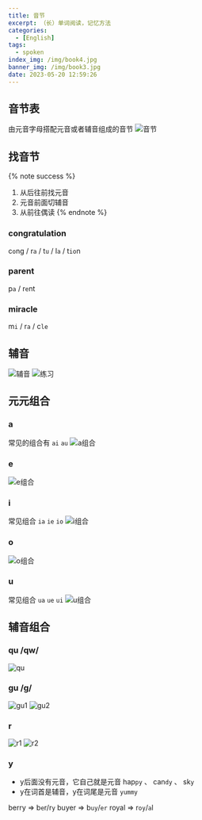 ```yaml
---
title: 音节
excerpt: （长）单词阅读，记忆方法
categories: 
  - [English]
tags: 
  - spoken
index_img: /img/book4.jpg
banner_img: /img/book3.jpg
date: 2023-05-20 12:59:26
---
```

## 音节表
由元音字母搭配元音或者辅音组成的音节
![音节](/img/english/syllable.jpg)

## 找音节
{% note success %}
1. 从后往前找元音
2. 元音前面切辅音
3. 从前往偶读
{% endnote %}

### congratulation
c`o`ng / r`a` / t`u` / l`a` / t`io`n

### parent
p`a` / r`e`nt

### miracle
m`i` / r`a` / c`le`

## 辅音
![辅音](/img/english/consonant.jpg)
![练习](/img/english/demo.jpg)

## 元元组合
### a
常见的组合有 `ai` `au`
![a组合](/img/english/a.jpg)

### e
![e组合](/img/english/e.jpg)

### i
常见组合 `ia` `ie` `io`
![i组合](/img/english/i.jpg)

### o
![o组合](/img/english/o.jpg)

### u
常见组合 `ua` `ue` `ui`
![u组合](/img/english/u.jpg)

## 辅音组合
### qu /qw/
![qu](/img/english/qu.jpg)

### gu /g/
![gu1](/img/english/gu1.jpg)
![gu2](/img/english/gu2.jpg)

### r
![r1](/img/english/r1.jpg)
![r2](/img/english/r2.jpg)

### y
- y后面没有元音，它自己就是元音 hap`py` 、 can`dy` 、 sk`y`
- y在词首是辅音，y在词尾是元音 `yummy` 

berry => b`e`r/r`y`
buyer => b`uy`/`er`
royal => r`oy`/`a`l